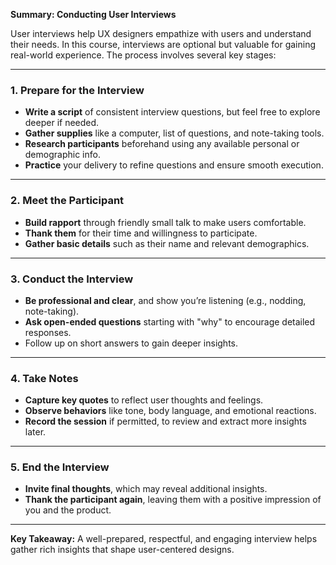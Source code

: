 **Summary: Conducting User Interviews**

User interviews help UX designers empathize with users and understand their needs. In this course, interviews are optional but valuable for gaining real-world experience. The process involves several key stages:

---

### **1. Prepare for the Interview**

* **Write a script** of consistent interview questions, but feel free to explore deeper if needed.
* **Gather supplies** like a computer, list of questions, and note-taking tools.
* **Research participants** beforehand using any available personal or demographic info.
* **Practice** your delivery to refine questions and ensure smooth execution.

---

### **2. Meet the Participant**

* **Build rapport** through friendly small talk to make users comfortable.
* **Thank them** for their time and willingness to participate.
* **Gather basic details** such as their name and relevant demographics.

---

### **3. Conduct the Interview**

* **Be professional and clear**, and show you’re listening (e.g., nodding, note-taking).
* **Ask open-ended questions** starting with "why" to encourage detailed responses.
* Follow up on short answers to gain deeper insights.

---

### **4. Take Notes**

* **Capture key quotes** to reflect user thoughts and feelings.
* **Observe behaviors** like tone, body language, and emotional reactions.
* **Record the session** if permitted, to review and extract more insights later.

---

### **5. End the Interview**

* **Invite final thoughts**, which may reveal additional insights.
* **Thank the participant again**, leaving them with a positive impression of you and the product.

---

**Key Takeaway:** A well-prepared, respectful, and engaging interview helps gather rich insights that shape user-centered designs.
